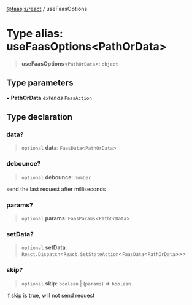 [@faasjs/react](../README.md) / useFaasOptions

# Type alias: useFaasOptions\<PathOrData\>

> **useFaasOptions**\<`PathOrData`\>: `object`

## Type parameters

• **PathOrData** *extends* `FaasAction`

## Type declaration

### data?

> `optional` **data**: `FaasData`\<`PathOrData`\>

### debounce?

> `optional` **debounce**: `number`

send the last request after milliseconds

### params?

> `optional` **params**: `FaasParams`\<`PathOrData`\>

### setData?

> `optional` **setData**: `React.Dispatch`\<`React.SetStateAction`\<`FaasData`\<`PathOrData`\>\>\>

### skip?

> `optional` **skip**: `boolean` \| (`params`) => `boolean`

if skip is true, will not send request
